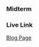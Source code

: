 ### Midterm

### Live Link

[Blog Page](https://vscode.dev/github/corbeard21/Information-Infrastructure/blob/main/midterm/index.html#L36)
